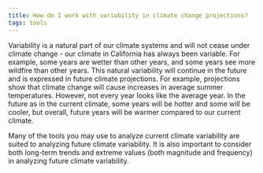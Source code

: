```yaml
---
title: How do I work with variability in climate change projections?
tags: tools
---
```


Variability is a natural part of our climate systems and will not cease under climate change - our climate in California has always been variable. For example, some years are wetter than other years, and some years see more wildfire than other years. This natural variability will continue in the future and is expressed in future climate projections. For example, projections show that climate change will cause increases in average summer temperatures. However, not every year looks like the average year. In the future as in the current climate, some years will be hotter and some will be cooler, but overall, future years will be warmer compared to our current climate.

Many of the tools you may use to analyze current climate variability are suited to analyzing future climate variability. It is also important to consider both long-term trends and extreme values (both magnitude and frequency) in analyzing future climate variability.



